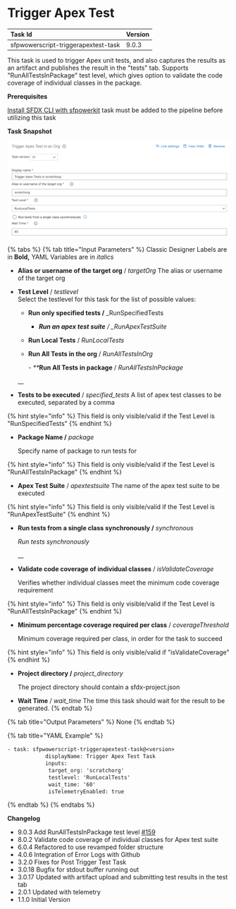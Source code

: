 # Trigger Apex Test

| **Task Id** | Version |
| :--- | :--- |
| sfpwowerscript-triggerapextest-task | 9.0.3 |

This task is used to trigger Apex unit tests, and also captures the results as an artifact and publishes the result in the "tests" tab. Supports "RunAllTestsInPackage" test level, which gives option to validate the code coverage of individual classes in the package.

**Prerequisites**

[Install SFDX CLI with sfpowerkit](../utility-tasks/install-sfdx-cli-with-sfpowerkit.md) task must be added to the pipeline before utilizing this task

**Task Snapshot**

![](../../../.gitbook/assets/trigger-apex-test.png)

{% tabs %}
{% tab title="Input Parameters" %}
Classic Designer Labels are in **Bold,** YAML Variables are in _italics_

* **Alias or username of the target org** / _targetOrg_ The alias or username of the target org 
* **Test Level** / _testlevel_  
  Select the testlevel for this task for the list of possible values:

  * **Run only specified tests /** \_RunSpecifiedTests   

    -  _**Run an apex test suite** / \_RunApexTestSuite_  

  * **Run Local Tests** / _RunLocalTests_  
  * **Run All Tests in the org** / _RunAllTestsInOrg_      

    _-  \*\*_**Run All Tests in package** / _RunAllTestsInPackage_

  \_\_

* **Tests to be executed** / _specified\_tests_ A list of apex test classes to be executed, separated by a comma

{% hint style="info" %}
This field is only visible/valid if the Test Level is "RunSpecifiedTests"
{% endhint %}

* **Package Name /** _package_

  Specify name of package to run tests for

{% hint style="info" %}
This field is only visible/valid if the Test Level is "RunAllTestsInPackage"
{% endhint %}

* **Apex Test Suite** / _apextestsuite_ The name of the apex test suite to be executed

{% hint style="info" %}
This field is only visible/valid if the Test Level is "RunApexTestSuite"
{% endhint %}

* **Run tests from a single class synchronously /** _synchronous_

  _Run tests synchronously_

  \_\_

* **Validate code coverage of individual classes** / _isValidateCoverage_

  Verifies whether individual classes meet the minimum code coverage requirement

{% hint style="info" %}
This field is only visible/valid if the Test Level is "RunAllTestsInPackage"
{% endhint %}

* **Minimum percentage coverage required per class** / _coverageThreshold_

  Minimum coverage required per class, in order for the task to succeed

{% hint style="info" %}
This field is only visible/valid if "isValidateCoverage"
{% endhint %}

* **Project directory /** _project\_directory_

  The project directory should contain a sfdx-project.json

* **Wait Time** / _wait\_time_ The time this task should wait for the result to be generated.
{% endtab %}

{% tab title="Output Parameters" %}
None
{% endtab %}

{% tab title="YAML Example" %}
```text
- task: sfpwowerscript-triggerapextest-task@<version>
            displayName: Trigger Apex Test Task
            inputs:
             target_org: 'scratchorg'
             testlevel: 'RunLocalTests'
             wait_time: '60'
             isTelemetryEnabled: true
```
{% endtab %}
{% endtabs %}

**Changelog**

* 9.0.3 Add RunAllTestsInPackage test level [\#159](https://github.com/Accenture/sfpowerscripts/pull/159)
* 8.0.2 Validate code coverage of individual classes for Apex test suite
* 6.0.4 Refactored to use revamped folder structure
* 4.0.6 Integration of Error Logs with Github
* 3.2.0 Fixes for Post Trigger Test Task
* 3.0.18 Bugfix for stdout buffer running out
* 3.0.17 Updated with artifact upload and submitting test results in the test tab
* 2.0.1 Updated with telemetry
* 1.1.0 Initial Version

